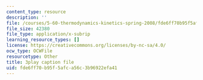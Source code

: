 ```yaml
---
content_type: resource
description: ''
file: /courses/5-60-thermodynamics-kinetics-spring-2008/fde6ff70b95f5afca56c3b96922efa41_DqEmrt_xQTg.vtt
file_size: 42380
file_type: application/x-subrip
learning_resource_types: []
license: https://creativecommons.org/licenses/by-nc-sa/4.0/
ocw_type: OCWFile
resourcetype: Other
title: 3play caption file
uid: fde6ff70-b95f-5afc-a56c-3b96922efa41
---
```

